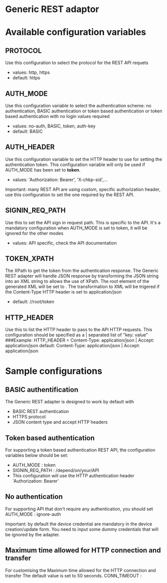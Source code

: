 Generic REST adaptor
====================

# Available configuration variables

## PROTOCOL
Use this configuration to select the protocol for the REST API requets
* values: http, https
* default: https 

## AUTH_MODE
Use this configuration variable to select the authentication scheme: no authentication, BASIC authentication or token based authentication or token based authentication with no login
values required
* values: no-auth, BASIC, token, auth-key
* default: BASIC 

## AUTH_HEADER
Use this configuration variable to set the HTTP header to use for setting the authentication token.
This configuration variable will only be used if AUTH_MODE has been set to **token**.
* values: 'Authorization: Bearer',  'X-chkp-sid',...

Important: many REST API are using custom, specific authorization header, use this configuration to set the one required by the REST API.

## SIGNIN_REQ_PATH
Use this to set the API sign in request path. This is specific to the API.
It's a mandatory configuration when AUTH_MODE is set to token, it will be ignored for the other modes
* values: API specific, check the API documentation

## TOKEN_XPATH
The XPath to get the token from the authentication response.
The Generic REST adapter will handle JSON response by transforming the JSON string into an XML string to allows the use of XPath. The root element of the generated XML will be set to <root>.
The transformation to XML will be trigered if the Content-Type HTTP header is set to application/json
* default: //root/token

## HTTP_HEADER
Use this to list the HTTP header to pass to the API HTTP requests.
This configuration should be specified as a | separated list of "key: value"
###Example:
HTTP_HEADER = Content-Type: application/json | Accept: application/json
default: Content-Type: application/json | Accept: application/json
 

# Sample configurations
## BASIC authentification
The Generic REST adapter is designed to work by default with 
* BASIC REST authentication
* HTTPS protocol
* JSON content type and accept HTTP headers

## Token based authentication
For supporting a token based authentication REST API, the configuration variables below should be set:
* AUTH_MODE : token
* SIGNIN_REQ_PATH : /depend/on/your/API
* This configuration will use the HTTP authentication header 'Authorization: Bearer'

## No authentication
For supporting API that don't require any authentication, you should set 
AUTH_MODE : ignore-auth

Important: by default the device credential are mandatory in the device creation/update form.
You need to input some dummy credentials that will be ignored by the adapter.

## Maximum time allowed for HTTP connection and transfer
For customising the Maximum time allowed for the HTTP connection and transfer
The default value is set to 50 seconds.
CONN_TIMEOUT : <an integer>

